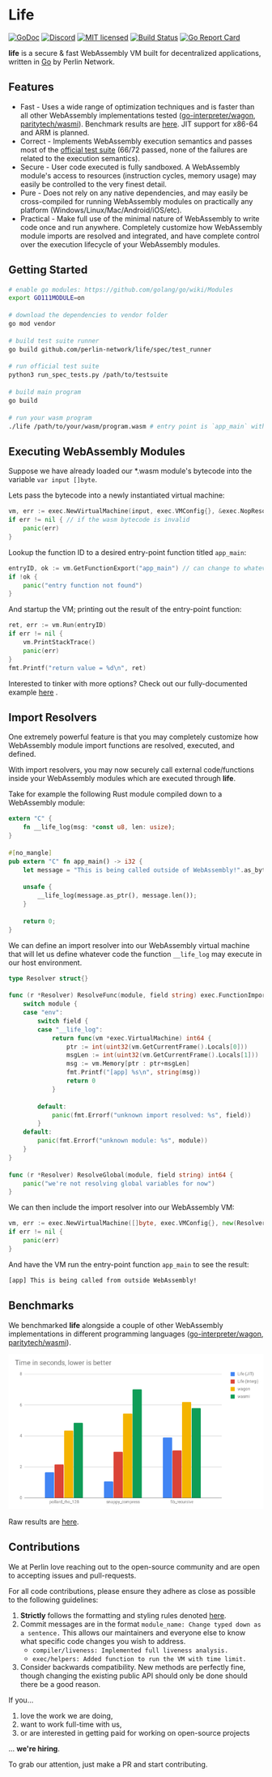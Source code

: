 # Life

[![GoDoc][1]][2] [![Discord][7]][8] [![MIT licensed][5]][6] [![Build Status][9]][10] [![Go Report Card][11]][12]

[1]: https://godoc.org/github.com/perlin-network/life?status.svg
[2]: https://godoc.org/github.com/perlin-network/life
[5]: https://img.shields.io/badge/license-MIT-blue.svg
[6]: LICENSE
[7]: https://shields.dougley.com/discord/458332417909063682.svg
[8]: https://discord.gg/dMYfDPM
[9]: https://travis-ci.org/perlin-network/life.svg?branch=master
[10]: https://travis-ci.org/perlin-network/life
[11]: https://goreportcard.com/badge/github.com/perlin-network/life
[12]: https://goreportcard.com/report/github.com/perlin-network/life

**life** is a secure & fast WebAssembly VM built for decentralized applications, written in [Go](https://golang.org/) by Perlin Network.

## Features

- Fast - Uses a wide range of optimization techniques and is faster than all other WebAssembly implementations tested ([go-interpreter/wagon](https://github.com/go-interpreter/wagon), [paritytech/wasmi](https://github.com/paritytech/wasmi)). Benchmark results are [here](#benchmarks). JIT support for x86-64 and ARM is planned.
- Correct - Implements WebAssembly execution semantics and passes most of the [official test suite](https://github.com/WebAssembly/testsuite) (66/72 passed, none of the failures are related to the execution semantics).
- Secure - User code executed is fully sandboxed. A WebAssembly module's access to resources (instruction cycles, memory usage) may easily be controlled to the very finest detail.
- Pure - Does not rely on any native dependencies, and may easily be cross-compiled for running WebAssembly modules on practically any platform (Windows/Linux/Mac/Android/iOS/etc).
- Practical - Make full use of the minimal nature of WebAssembly to write code once and run anywhere. Completely customize how WebAssembly module imports are resolved and integrated, and have complete control over the execution lifecycle of your WebAssembly modules.


## Getting Started

```bash
# enable go modules: https://github.com/golang/go/wiki/Modules
export GO111MODULE=on

# download the dependencies to vendor folder
go mod vendor

# build test suite runner
go build github.com/perlin-network/life/spec/test_runner

# run official test suite
python3 run_spec_tests.py /path/to/testsuite

# build main program
go build

# run your wasm program
./life /path/to/your/wasm/program.wasm # entry point is `app_main` with no arguments by default
```

## Executing WebAssembly Modules

Suppose we have already loaded our *.wasm module's bytecode into the variable `var input []byte`.

Lets pass the bytecode into a newly instantiated virtual machine:
```go
vm, err := exec.NewVirtualMachine(input, exec.VMConfig{}, &exec.NopResolver{})
if err != nil { // if the wasm bytecode is invalid
    panic(err)
}
```

Lookup the function ID to a desired entry-point function titled `app_main`:
```go
entryID, ok := vm.GetFunctionExport("app_main") // can change to whatever exported function name you want
if !ok {
    panic("entry function not found")
}
```

And startup the VM; printing out the result of the entry-point function:
```go
ret, err := vm.Run(entryID)
if err != nil {
    vm.PrintStackTrace()
    panic(err)
}
fmt.Printf("return value = %d\n", ret)
```

Interested to tinker with more options? Check out our fully-documented example [here](main.go) .

## Import Resolvers

One extremely powerful feature is that you may completely customize how WebAssembly module import functions are resolved, executed, and defined.

With import resolvers, you may now securely call external code/functions inside your WebAssembly modules which are executed through **life**.

Take for example the following Rust module compiled down to a WebAssembly module:

```rust
extern "C" {
    fn __life_log(msg: *const u8, len: usize);
}

#[no_mangle]
pub extern "C" fn app_main() -> i32 {
    let message = "This is being called outside of WebAssembly!".as_bytes();

    unsafe {
        __life_log(message.as_ptr(), message.len());
    }

    return 0;
}
```

We can define an import resolver into our WebAssembly virtual machine that will let us define whatever code the function `__life_log` may execute in our host environment.

```go
type Resolver struct{}

func (r *Resolver) ResolveFunc(module, field string) exec.FunctionImport {
	switch module {
	case "env":
		switch field {
		case "__life_log":
			return func(vm *exec.VirtualMachine) int64 {
				ptr := int(uint32(vm.GetCurrentFrame().Locals[0]))
				msgLen := int(uint32(vm.GetCurrentFrame().Locals[1]))
				msg := vm.Memory[ptr : ptr+msgLen]
				fmt.Printf("[app] %s\n", string(msg))
				return 0
			}

		default:
			panic(fmt.Errorf("unknown import resolved: %s", field))
		}
	default:
		panic(fmt.Errorf("unknown module: %s", module))
	}
}

func (r *Resolver) ResolveGlobal(module, field string) int64 {
	panic("we're not resolving global variables for now")
}

```

We can then include the import resolver into our WebAssembly VM:

```go
vm, err := exec.NewVirtualMachine([]byte, exec.VMConfig{}, new(Resolver))
if err != nil {
    panic(err)
}
```

And have the VM run the entry-point function `app_main` to see the result:

```bash
[app] This is being called from outside WebAssembly!
```

## Benchmarks

We benchmarked **life** alongside a couple of other WebAssembly implementations in different programming languages ([go-interpreter/wagon](https://github.com/go-interpreter/wagon), [paritytech/wasmi](https://github.com/paritytech/wasmi)).

<p align="center">
	<img width=600 src="media/bench.png">
</p>

Raw results are [here](https://gist.github.com/losfair/5605f61602537916f342c3e4ace1cc9b).

## Contributions

We at Perlin love reaching out to the open-source community and are open to accepting issues and pull-requests.

For all code contributions, please ensure they adhere as close as possible to the following guidelines:

1. **Strictly** follows the formatting and styling rules denoted [here](https://github.com/golang/go/wiki/CodeReviewComments).
2. Commit messages are in the format `module_name: Change typed down as a sentence.` This allows our maintainers and everyone else to know what specific code changes you wish to address.
    - `compiler/liveness: Implemented full liveness analysis.`
    - `exec/helpers: Added function to run the VM with time limit.`
3. Consider backwards compatibility. New methods are perfectly fine, though changing the existing public API should only be done should there be a good reason.

If you...

1. love the work we are doing,
2. want to work full-time with us,
3. or are interested in getting paid for working on open-source projects

... **we're hiring**.

To grab our attention, just make a PR and start contributing.

